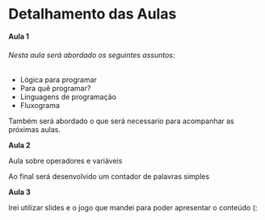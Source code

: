 <h1>Detalhamento das Aulas</h1>

<b>Aula 1</b>

  <h6>Nesta aula será abordado os seguintes assuntos: </h6>
  <ul>
    <li>Lógica para programar</li>
    <li>Para quê programar?</li>
    <li>Linguagens de programação</li>
    <li>Fluxograma</li>
  </ul>
   
   
   Também será abordado o que será necessario para acompanhar as próximas aulas.

<b>Aula 2</b>

<p>Aula sobre operadores e variáveis<p>
<p>Ao final será desenvolvido um contador de palavras simples<p>

<b>Aula 3</b>

Irei utilizar slides e o jogo que mandei para poder apresentar o conteúdo (:

